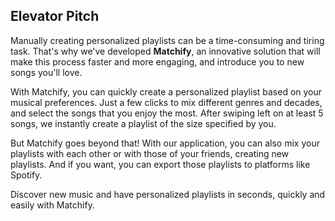## Elevator Pitch

Manually creating personalized playlists can be a time-consuming and tiring task. That's why we've developed **Matchify**, an innovative solution that will make this process faster and more engaging, and introduce you to new songs you'll love.

With Matchify, you can quickly create a personalized playlist based on your musical preferences. Just a few clicks to mix different genres and decades, and select the songs that you enjoy the most. After swiping left on at least 5 songs, we instantly create a playlist of the size specified by you.

But Matchify goes beyond that! With our application, you can also mix your playlists with each other or with those of your friends, creating new playlists. And if you want, you can export those playlists to platforms like Spotify.

Discover new music and have personalized playlists in seconds, quickly and easily with Matchify.